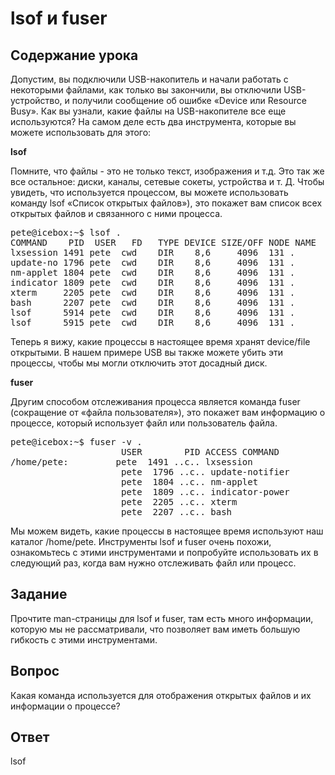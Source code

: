 # lsof и fuser

## Содержание урока

Допустим, вы подключили USB-накопитель и начали работать с некоторыми файлами, как только вы закончили, вы отключили USB-устройство, и получили сообщение об ошибке «Device или Resource Busy». Как вы узнали, какие файлы на USB-накопителе все еще используются? На самом деле есть два инструмента, которые вы можете использовать для этого:

<b>lsof</b>

Помните, что файлы - это не только текст, изображения и т.д. Это так же все остальное: диски, каналы, сетевые сокеты, устройства и т. Д. Чтобы увидеть, что используется процессом, вы можете использовать команду lsof «Список открытых файлов»), это покажет вам список всех открытых файлов и связанного с ними процесса. 

<pre>
pete@icebox:~$ lsof .
COMMAND    PID  USER   FD   TYPE DEVICE SIZE/OFF NODE NAME
lxsession 1491 pete  cwd    DIR    8,6     4096  131 .
update-no 1796 pete  cwd    DIR    8,6     4096  131 .
nm-applet 1804 pete  cwd    DIR    8,6     4096  131 .
indicator 1809 pete  cwd    DIR    8,6     4096  131 .
xterm     2205 pete  cwd    DIR    8,6     4096  131 .
bash      2207 pete  cwd    DIR    8,6     4096  131 .
lsof      5914 pete  cwd    DIR    8,6     4096  131 .
lsof      5915 pete  cwd    DIR    8,6     4096  131 .
</pre>

Теперь я вижу, какие процессы в настоящее время хранят device/file открытыми. В нашем примере USB вы также можете убить эти процессы, чтобы мы могли отключить этот досадный диск.

<b>fuser</b>

Другим способом отслеживания процесса является команда fuser (сокращение от «файла пользователя»), это покажет вам информацию о процессе, который использует файл или пользователь файла.

<pre>
pete@icebox:~$ fuser -v .
                     USER        PID ACCESS COMMAND
/home/pete:         pete  1491 ..c.. lxsession
                     pete  1796 ..c.. update-notifier
                     pete  1804 ..c.. nm-applet
                     pete  1809 ..c.. indicator-power
                     pete  2205 ..c.. xterm
                     pete  2207 ..c.. bash
</pre>

Мы можем видеть, какие процессы в настоящее время используют наш каталог /home/pete. Инструменты lsof и fuser очень похожи, ознакомьтесь с этими инструментами и попробуйте использовать их в следующий раз, когда вам нужно отслеживать файл или процесс.

## Задание

Прочтите man-страницы для lsof и fuser, там есть много информации, которую мы не рассматривали, что позволяет вам иметь большую гибкость с этими инструментами.

## Вопрос

Какая команда используется для отображения открытых файлов и их информации о процессе?

## Ответ

lsof